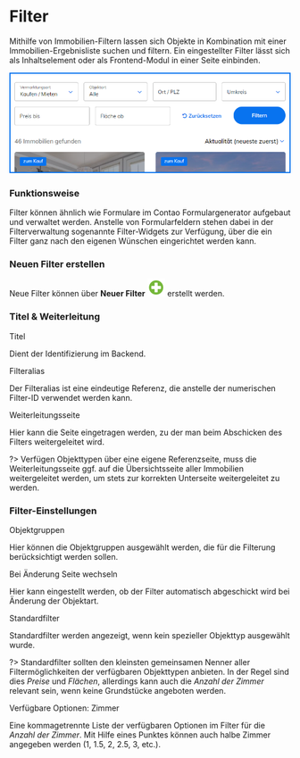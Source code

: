 # Filter

Mithilfe von Immobilien-Filtern lassen sich Objekte in Kombination mit einer Immobilien-Ergebnisliste suchen und filtern. Ein eingestellter Filter lässt sich als Inhaltselement oder als Frontend-Modul in einer Seite einbinden.

![](../../../_media/Filter.png)

### Funktionsweise

Filter können ähnlich wie Formulare im Contao Formulargenerator aufgebaut und verwaltet werden. Anstelle von Formularfeldern stehen dabei in der Filterverwaltung sogenannte Filter-Widgets zur Verfügung, über die ein Filter ganz nach den eigenen Wünschen eingerichtet werden kann.

### Neuen Filter erstellen

Neue Filter können über **Neuer Filter** ![](../../../../_media/new.svg) erstellt werden.

### Titel & Weiterleitung

<span class="field">Titel</span>

Dient der Identifizierung im Backend.

<span class="field">Filteralias</span>

Der Filteralias ist eine eindeutige Referenz, die anstelle der numerischen Filter-ID verwendet werden kann.

<span class="field">Weiterleitungsseite</span>

Hier kann die Seite eingetragen werden, zu der man beim Abschicken des Filters weitergeleitet wird.

?> Verfügen Objekttypen über eine eigene Referenzseite, muss die Weiterleitungsseite ggf. auf die Übersichtsseite aller Immobilien weitergeleitet werden, um stets zur korrekten Unterseite weitergeleitet zu werden.

### Filter-Einstellungen

<span class="field">Objektgruppen</span>

Hier können die Objektgruppen ausgewählt werden, die für die Filterung berücksichtigt werden sollen.

<span class="field">Bei Änderung Seite wechseln</span>

Hier kann eingestellt werden, ob der Filter automatisch abgeschickt wird bei Änderung der Objektart.

<span class="field">Standardfilter</span>

Standardfilter werden angezeigt, wenn kein spezieller Objekttyp ausgewählt wurde.&#x20;

?> Standardfilter sollten den kleinsten gemeinsamen Nenner aller Filtermöglichkeiten der verfügbaren Objekttypen anbieten. In der Regel sind dies _Preise_ und _Flächen_, allerdings kann auch die _Anzahl der Zimmer_ relevant sein, wenn keine Grundstücke angeboten werden.

<span class="field">Verfügbare Optionen: Zimmer</span>

Eine kommagetrennte Liste der verfügbaren Optionen im Filter für die _Anzahl der Zimmer_. Mit Hilfe eines Punktes können auch halbe Zimmer angegeben werden (1, 1.5, 2, 2.5, 3, etc.).
